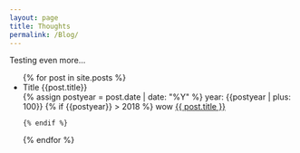 ```yaml
---
layout: page
title: Thoughts
permalink: /Blog/
---
```


Testing even more...

<ul>
  {% for post in site.posts %}
    <li>
    Title {{post.title}} 
    </li>
    {% assign postyear = post.date | date: "%Y" %}
    year: {{postyear | plus: 100}}
    {% if {{postyear}} > 2018 %}
        wow
        <a href="{{ post.url }}">{{ post.title }}</a>
        
    {% endif %}
    
    
   
  {% endfor %}
</ul>
